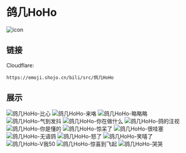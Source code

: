 # 鸽几HoHo
![icon](https://emoji.shojo.cn/bili/src/鸽几HoHo/icon.png)
## 链接
Cloudflare:
```
https://emoji.shojo.cn/bili/src/鸽几HoHo
```
## 展示
![鸽几HoHo-比心](https://emoji.shojo.cn/bili/src/鸽几HoHo/鸽几HoHo-比心.png)
![鸽几HoHo-来咯](https://emoji.shojo.cn/bili/src/鸽几HoHo/鸽几HoHo-来咯.png)
![鸽几HoHo-略略略](https://emoji.shojo.cn/bili/src/鸽几HoHo/鸽几HoHo-略略略.png)
![鸽几HoHo-气到发抖](https://emoji.shojo.cn/bili/src/鸽几HoHo/鸽几HoHo-气到发抖.png)
![鸽几HoHo-你在做什么](https://emoji.shojo.cn/bili/src/鸽几HoHo/鸽几HoHo-你在做什么.png)
![鸽几HoHo-鸽的注视](https://emoji.shojo.cn/bili/src/鸽几HoHo/鸽几HoHo-鸽的注视.png)
![鸽几HoHo-你是懂的](https://emoji.shojo.cn/bili/src/鸽几HoHo/鸽几HoHo-你是懂的.png)
![鸽几HoHo-惊呆了](https://emoji.shojo.cn/bili/src/鸽几HoHo/鸽几HoHo-惊呆了.png)
![鸽几HoHo-很哇塞](https://emoji.shojo.cn/bili/src/鸽几HoHo/鸽几HoHo-很哇塞.png)
![鸽几HoHo-无语鸽](https://emoji.shojo.cn/bili/src/鸽几HoHo/鸽几HoHo-无语鸽.png)
![鸽几HoHo-怒了](https://emoji.shojo.cn/bili/src/鸽几HoHo/鸽几HoHo-怒了.png)
![鸽几HoHo-笑嘻了](https://emoji.shojo.cn/bili/src/鸽几HoHo/鸽几HoHo-笑嘻了.png)
![鸽几HoHo-V我50](https://emoji.shojo.cn/bili/src/鸽几HoHo/鸽几HoHo-V我50.png)
![鸽几HoHo-惊喜到飞起](https://emoji.shojo.cn/bili/src/鸽几HoHo/鸽几HoHo-惊喜到飞起.png)
![鸽几HoHo-哭哭](https://emoji.shojo.cn/bili/src/鸽几HoHo/鸽几HoHo-哭哭.png)
